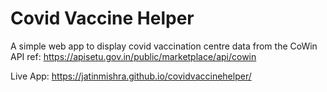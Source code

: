 # Covid Vaccine Helper

A simple web app to display covid vaccination centre data from the CoWin API 
ref: https://apisetu.gov.in/public/marketplace/api/cowin

Live App: https://jatinmishra.github.io/covidvaccinehelper/
